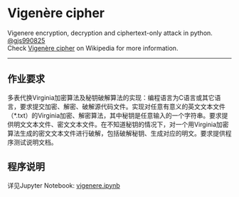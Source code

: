 # Vigenère cipher
Vigenere encryption, decryption and ciphertext-only attack in python. [@gjs990825](https://github.com/gjs990825)  
Check [Vigenère cipher](https://en.wikipedia.org/wiki/Vigen%C3%A8re_cipher) on Wikipedia for more information.

---
## 作业要求
多表代换Virginia加密算法及秘钥破解算法的实现：编程语言为C语言或其它语言，要求提交加密、解密、破解源代码文件。实现对任意有意义的英文文本文件（*.txt）的Virginia加密、解密算法，其中秘钥是任意输入的一个字符串。要求提供明文文本文件、密文文本文件。在不知道秘钥的情况下，对一个用Virginia加密算法生成的密文文本文件进行破解，包括破解秘钥、生成对应的明文。要求提供程序测试说明文档。

## 程序说明
详见Jupyter Notebook: [vigenere.ipynb](vigenere.ipynb)
